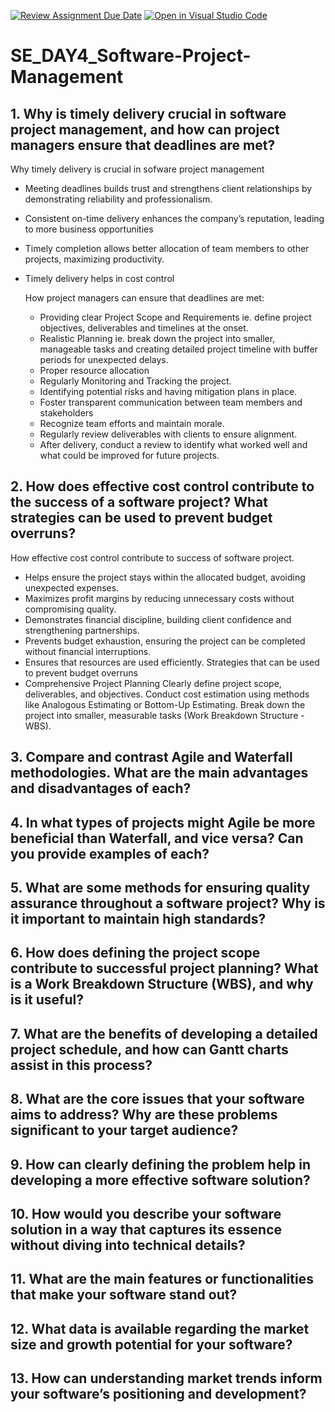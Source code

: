 [![Review Assignment Due Date](https://classroom.github.com/assets/deadline-readme-button-22041afd0340ce965d47ae6ef1cefeee28c7c493a6346c4f15d667ab976d596c.svg)](https://classroom.github.com/a/9pw6JKcu)
[![Open in Visual Studio Code](https://classroom.github.com/assets/open-in-vscode-2e0aaae1b6195c2367325f4f02e2d04e9abb55f0b24a779b69b11b9e10269abc.svg)](https://classroom.github.com/online_ide?assignment_repo_id=18484806&assignment_repo_type=AssignmentRepo)
# SE_DAY4_Software-Project-Management
## 1. Why is timely delivery crucial in software project management, and how can project managers ensure that deadlines are met?
Why timely delivery is crucial in sofware project management
- Meeting deadlines builds trust and strengthens client relationships by demonstrating reliability and professionalism.
- Consistent on-time delivery enhances the company’s reputation, leading to more business opportunities
- Timely completion allows better allocation of team members to other projects, maximizing productivity.
- Timely delivery helps in cost control

  How project managers can ensure that deadlines are met:
  - Providing clear Project Scope and Requirements ie. define project objectives, deliverables and timelines at the onset.
  - Realistic Planning ie. break down the project into smaller, manageable tasks and creating detailed project timeline with buffer periods for unexpected delays.
  - Proper resource allocation
  - Regularly Monitoring and Tracking the project.
  - Identifying potential risks and having mitigation plans in place.
  - Foster transparent communication between team members and stakeholders
  - Recognize team efforts and maintain morale.
  - Regularly review deliverables with clients to ensure alignment.
  - After delivery, conduct a review to identify what worked well and what could be improved for future projects.

## 2. How does effective cost control contribute to the success of a software project? What strategies can be used to prevent budget overruns?
 How effective cost control contribute to success of software project.
 - Helps ensure the project stays within the allocated budget, avoiding unexpected expenses.
 -  Maximizes profit margins by reducing unnecessary costs without compromising quality.
 -  Demonstrates financial discipline, building client confidence and strengthening partnerships.
 -  Prevents budget exhaustion, ensuring the project can be completed without financial interruptions.
 -  Ensures that resources are used efficiently.
Strategies that can be used to prevent budget overruns
- Comprehensive Project Planning
Clearly define project scope, deliverables, and objectives.
Conduct cost estimation using methods like Analogous Estimating or Bottom-Up Estimating.
Break down the project into smaller, measurable tasks (Work Breakdown Structure - WBS).
## 3. Compare and contrast Agile and Waterfall methodologies. What are the main advantages and disadvantages of each?
## 4. In what types of projects might Agile be more beneficial than Waterfall, and vice versa? Can you provide examples of each?
## 5. What are some methods for ensuring quality assurance throughout a software project? Why is it important to maintain high standards?
## 6. How does defining the project scope contribute to successful project planning? What is a Work Breakdown Structure (WBS), and why is it useful?
## 7. What are the benefits of developing a detailed project schedule, and how can Gantt charts assist in this process?
## 8. What are the core issues that your software aims to address? Why are these problems significant to your target audience?
## 9. How can clearly defining the problem help in developing a more effective software solution?
## 10. How would you describe your software solution in a way that captures its essence without diving into technical details?
## 11. What are the main features or functionalities that make your software stand out?
## 12. What data is available regarding the market size and growth potential for your software?
## 13. How can understanding market trends inform your software’s positioning and development?
